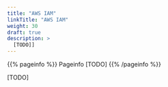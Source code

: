 ```yaml
---
title: "AWS IAM"
linkTitle: "AWS IAM"
weight: 30
draft: true
description: >
  [TODO]]
---
```


{{% pageinfo %}}
Pageinfo [TODO]
{{% /pageinfo %}}

[TODO]
